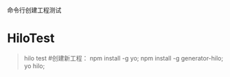 命令行创建工程测试
# HiloTest
> hilo test
#创建新工程：
npm install -g yo;
npm install -g generator-hilo;
yo hilo;
